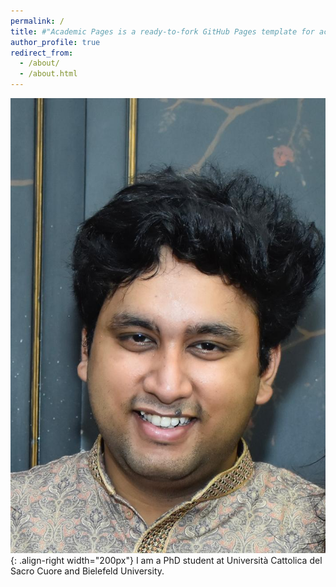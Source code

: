 ```yaml
---
permalink: /
title: #"Academic Pages is a ready-to-fork GitHub Pages template for academic personal websites"
author_profile: true
redirect_from: 
  - /about/
  - /about.html
---
```


![my profile picture](/images/deb_pp.jpeg){: .align-right width="200px"}
I am a PhD student at Università Cattolica del Sacro Cuore and Bielefeld University. 
